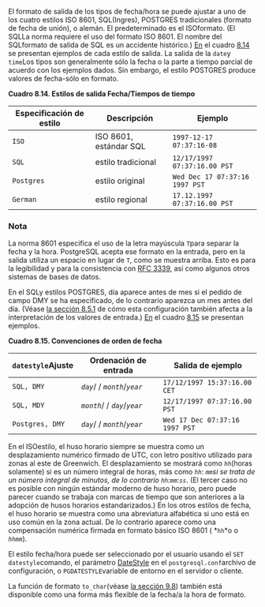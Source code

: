 El formato de salida de los tipos de fecha/hora se puede ajustar a uno de los cuatro estilos ISO 8601,  SQL(Ingres), POSTGRES tradicionales (formato de fecha de unión), o alemán. El predeterminado es el  ISOformato. (El  SQLLa norma requiere el uso del formato ISO 8601. El nombre del SQLformato de salida de SQL es un accidente histórico.) [En](https://www.postgresql.org/docs/current/datatype-datetime.html#DATATYPE-DATETIME-OUTPUT-TABLE) el cuadro [8.14](https://www.postgresql.org/docs/current/datatype-datetime.html#DATATYPE-DATETIME-OUTPUT-TABLE) se presentan ejemplos de cada estilo de salida. La salida de la  `date`y  `time`Los tipos son generalmente sólo la fecha o la parte a tiempo parcial de acuerdo con los ejemplos dados. Sin embargo, el estilo POSTGRES produce valores de fecha-sólo en  formato.

**Cuadro 8.14. Estilos de salida Fecha/Tiempos de tiempo**

| Especificación de estilo | Descripción            | Ejemplo                        |
| ------------------------ | ---------------------- | ------------------------------ |
| `ISO`                    | ISO 8601, estándar SQL | `1997-12-17 07:37:16-08`       |
| `SQL`                    | estilo tradicional     | `12/17/1997 07:37:16.00 PST`   |
| `Postgres`               | estilo original        | `Wed Dec 17 07:37:16 1997 PST` |
| `German`                 | estilo regional        | `17.12.1997 07:37:16.00 PST`   |

### Nota

La norma 8601 especifica el uso de la letra mayúscula  `T`para separar la fecha y la hora. PostgreSQL acepta ese formato en la entrada, pero en la salida utiliza un espacio en lugar de `T`, como se muestra arriba. Esto es para la legibilidad y para la consistencia con [RFC 3339](https://tools.ietf.org/html/rfc3339), así como algunos otros sistemas de bases de datos.

En el  SQLy estilos POSTGRES, día aparece antes de mes si el pedido de campo DMY se ha especificado, de lo contrario aparezca un mes antes del día. (Véase [la sección 8.5.1](https://www.postgresql.org/docs/current/datatype-datetime.html#DATATYPE-DATETIME-INPUT) de cómo esta configuración también afecta a la interpretación de los valores de entrada.) [En](https://www.postgresql.org/docs/current/datatype-datetime.html#DATATYPE-DATETIME-OUTPUT2-TABLE) el cuadro [8.15](https://www.postgresql.org/docs/current/datatype-datetime.html#DATATYPE-DATETIME-OUTPUT2-TABLE) se presentan ejemplos.

**Cuadro 8.15. Convenciones de orden de fecha**

| `datestyle`Ajuste | Ordenación de entrada         | Salida de ejemplo              |
| ----------------- | ----------------------------- | ------------------------------ |
| `SQL, DMY`        | *`day`*/ / *`month`*/*`year`* | `17/12/1997 15:37:16.00 CET`   |
| `SQL, MDY`        | *`month`*/ / *`day`*/*`year`* | `12/17/1997 07:37:16.00 PST`   |
| `Postgres, DMY`   | *`day`*/ / *`month`*/*`year`* | `Wed 17 Dec 07:37:16 1997 PST` |

En el  ISOestilo, el huso horario siempre se muestra como un desplazamiento numérico  firmado de UTC, con letro positivo utilizado para zonas al este de  Greenwich. El desplazamiento se mostrará como  *`hh`*(horas solamente) si es un número integral de horas, más como *`hh`*: *`mm`*si se trata de un número integral de minutos, de lo contrario *`hh`*:*`mm`*:*`ss`*. (El tercer caso no es posible con ningún estándar moderno de huso  horario, pero puede parecer cuando se trabaja con marcas de tiempo que  son anteriores a la adopción de husos horarios estandarizados.) En los  otros estilos de fecha, el huso horario se muestra como una abreviatura  alfabética si uno está en uso común en la zona actual. De lo contrario  aparece como una compensación numérica firmada en formato básico ISO  8601 ( *`hh`*o o *`hhmm`*).

El estilo fecha/hora puede ser seleccionado por el usuario usando el  `SET datestyle`comando, el parámetro [DateStyle](https://www.postgresql.org/docs/current/runtime-config-client.html#GUC-DATESTYLE) en el  `postgresql.conf`archivo de configuración, o  `PGDATESTYLE`variable de entorno en el servidor o cliente.

La función de formato  `to_char`(véase [la sección 9.8](https://www.postgresql.org/docs/current/functions-formatting.html)) también está disponible como una forma más flexible de la fecha/a la hora de formato.